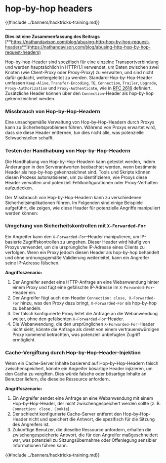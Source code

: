# hop-by-hop headers

{{#include ../banners/hacktricks-training.md}}

---

**Dies ist eine Zusammenfassung des Beitrags** [**https://nathandavison.com/blog/abusing-http-hop-by-hop-request-headers**](https://nathandavison.com/blog/abusing-http-hop-by-hop-request-headers)

Hop-by-hop-Header sind spezifisch für eine einzelne Transportverbindung und werden hauptsächlich in HTTP/1.1 verwendet, um Daten zwischen zwei Knoten (wie Client-Proxy oder Proxy-Proxy) zu verwalten, und sind nicht dafür gedacht, weitergeleitet zu werden. Standard-Hop-by-Hop-Header umfassen `Keep-Alive`, `Transfer-Encoding`, `TE`, `Connection`, `Trailer`, `Upgrade`, `Proxy-Authorization` und `Proxy-Authenticate`, wie in [RFC 2616](https://tools.ietf.org/html/rfc2616#section-13.5.1) definiert. Zusätzliche Header können über den `Connection`-Header als hop-by-hop gekennzeichnet werden.

### Missbrauch von Hop-by-Hop-Headern

Eine unsachgemäße Verwaltung von Hop-by-Hop-Headern durch Proxys kann zu Sicherheitsproblemen führen. Während von Proxys erwartet wird, dass sie diese Header entfernen, tun dies nicht alle, was potenzielle Schwachstellen schafft.

### Testen der Handhabung von Hop-by-Hop-Headern

Die Handhabung von Hop-by-Hop-Headern kann getestet werden, indem Änderungen in den Serverantworten beobachtet werden, wenn bestimmte Header als hop-by-hop gekennzeichnet sind. Tools und Skripte können diesen Prozess automatisieren, um zu identifizieren, wie Proxys diese Header verwalten und potenziell Fehlkonfigurationen oder Proxy-Verhalten aufzudecken.

Der Missbrauch von Hop-by-Hop-Headern kann zu verschiedenen Sicherheitsimplikationen führen. Im Folgenden sind einige Beispiele aufgeführt, die zeigen, wie diese Header für potenzielle Angriffe manipuliert werden können:

### Umgehung von Sicherheitskontrollen mit `X-Forwarded-For`

Ein Angreifer kann den `X-Forwarded-For`-Header manipulieren, um IP-basierte Zugriffskontrollen zu umgehen. Dieser Header wird häufig von Proxys verwendet, um die ursprüngliche IP-Adresse eines Clients zu verfolgen. Wenn ein Proxy jedoch diesen Header als hop-by-hop behandelt und ohne ordnungsgemäße Validierung weiterleitet, kann ein Angreifer seine IP-Adresse fälschen.

**Angriffsszenario:**

1. Der Angreifer sendet eine HTTP-Anfrage an eine Webanwendung hinter einem Proxy und fügt eine gefälschte IP-Adresse im `X-Forwarded-For`-Header ein.
2. Der Angreifer fügt auch den Header `Connection: close, X-Forwarded-For` hinzu, was den Proxy dazu bringt, `X-Forwarded-For` als hop-by-hop zu behandeln.
3. Der falsch konfigurierte Proxy leitet die Anfrage an die Webanwendung weiter, ohne den gefälschten `X-Forwarded-For`-Header.
4. Die Webanwendung, die den ursprünglichen `X-Forwarded-For`-Header nicht sieht, könnte die Anfrage als direkt von einem vertrauenswürdigen Proxy kommend betrachten, was potenziell unbefugten Zugriff ermöglicht.

### Cache-Vergiftung durch Hop-by-Hop-Header-Injektion

Wenn ein Cache-Server Inhalte basierend auf Hop-by-Hop-Headern falsch zwischenspeichert, könnte ein Angreifer bösartige Header injizieren, um den Cache zu vergiften. Dies würde falsche oder bösartige Inhalte an Benutzer liefern, die dieselbe Ressource anfordern.

**Angriffsszenario:**

1. Ein Angreifer sendet eine Anfrage an eine Webanwendung mit einem Hop-by-Hop-Header, der nicht zwischengespeichert werden sollte (z. B. `Connection: close, Cookie`).
2. Der schlecht konfigurierte Cache-Server entfernt den Hop-by-Hop-Header nicht und speichert die Antwort, die spezifisch für die Sitzung des Angreifers ist.
3. Zukünftige Benutzer, die dieselbe Ressource anfordern, erhalten die zwischengespeicherte Antwort, die für den Angreifer maßgeschneidert war, was potenziell zu Sitzungsübernahme oder Offenlegung sensibler Informationen führen kann.

{{#include ../banners/hacktricks-training.md}}
